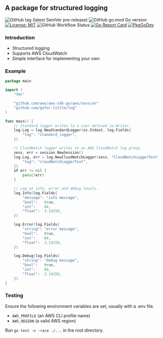 ## A package for structured logging

![GitHub tag (latest SemVer pre-release)](https://img.shields.io/github/v/tag/gofor-little/log?include_prereleases)
![GitHub go.mod Go version](https://img.shields.io/github/go-mod/go-version/gofor-little/log)
[![License: MIT](https://img.shields.io/badge/License-MIT-yellow.svg)](https://raw.githubusercontent.com/gofor-little/log/main/LICENSE)
![GitHub Workflow Status](https://img.shields.io/github/workflow/status/gofor-little/log/CI)
[![Go Report Card](https://goreportcard.com/badge/github.com/gofor-little/log)](https://goreportcard.com/report/github.com/gofor-little/log)
[![PkgGoDev](https://pkg.go.dev/badge/github.com/gofor-little/log)](https://pkg.go.dev/github.com/gofor-little/log)

### Introduction
* Structured logging
* Supports AWS CloudWatch
* Simple interface for implementing your own

### Example
```go
package main

import (
    "fmt"

    "github.com/aws/aws-sdk-go/aws/session"
    "github.com/gofor-little/log"
)

func main() {
    // Standard logger writes to a user defined io.Writer.
    log.Log = log.NewStandardLogger(os.Stdout, log.Fields{
        "tag": "standard_logger",
    })

    // CloudWatch logger writes to an AWS CloudWatch log group.
    sess, err = session.NewSession()
    log.Log, err = log.NewCloudWatchLogger(sess, "CloudWatchLoggerTest", log.Fields{
        "tag": "cloudWatchLoggerTest",
    })
    if err != nil {
        panic(err)
    }

    // Log at info, error and debug levels.
    log.Info(log.Fields{
        "message": "info message",
        "bool":   true,
        "int":    64,
        "float":  3.14159,
    })

    log.Error(log.Fields{
        "string": "error message",
        "bool":   true,
        "int":    64,
        "float":  3.14159,
    })

    log.Debug(log.Fields{
        "string": "debug message",
        "bool":   true,
        "int":    64,
        "float":  3.14159,
    })
}
```

### Testing
Ensure the following environment variables are set, usually with a .env file.
* ```AWS_PROFILE``` (an AWS CLI profile name)
* ```AWS_REGION``` (a valid AWS region)

Run ```go test -v -race ./...``` in the root directory.
